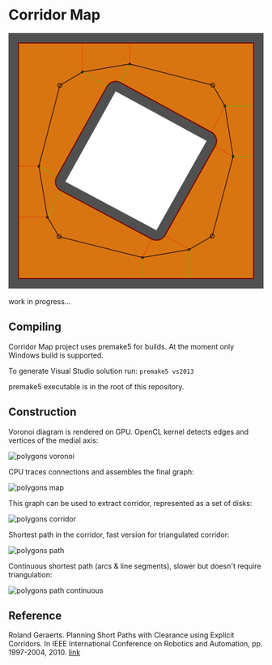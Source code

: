 Corridor Map
============
![square](/example/square.png?raw=true)

work in progress...

## Compiling

Corridor Map project uses premake5 for builds. At the moment only Windows build is supported.

To generate Visual Studio solution run:
```premake5 vs2013```

premake5 executable is in the root of this repository.

## Construction
Voronoi diagram is rendered on GPU.
OpenCL kernel detects edges and vertices of the medial axis:

![polygons voronoi](/example/polys_1_voronoi.png?raw=true)

CPU traces connections and assembles the final graph:

![polygons map](/example/polys_1.png?raw=true)

This graph can be used to extract corridor, represented as a set of disks:

![polygons corridor](/example/polys_1_corridor.png?raw=true)

Shortest path in the corridor, fast version for triangulated corridor:

![polygons path](/example/polys_1_path.png?raw=true)

Continuous shortest path (arcs & line segments), slower but doesn't require triangulation:

![polygons path continuous](/example/polys_1_continuous_path.png)

## Reference
Roland Geraerts. Planning Short Paths with Clearance using Explicit Corridors.
In IEEE International Conference on Robotics and Automation, pp. 1997-2004, 2010.
[link](http://www.staff.science.uu.nl/~gerae101/motion_planning/ecm.html)
